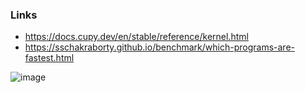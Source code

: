 ### Links

* https://docs.cupy.dev/en/stable/reference/kernel.html
* https://sschakraborty.github.io/benchmark/which-programs-are-fastest.html

![image](https://github.com/codereport/meeting-notes/assets/36027403/cca3c454-5f0e-43f0-9009-8150e165dbff)
